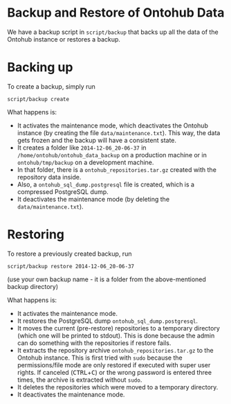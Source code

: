 # Backup and Restore of Ontohub Data

We have a backup script in `script/backup` that backs up all the data of the Ontohub instance or restores a backup.

# Backing up
To create a backup, simply run
```shell
script/backup create
```

What happens is:
* It activates the maintenance mode, which deactivates the Ontohub instance (by creating the file `data/maintenance.txt`). This way, the data gets frozen and the backup will have a consistent state.
* It creates a folder like `2014-12-06_20-06-37` in `/home/ontohub/ontohub_data_backup` on a production machine or in `ontohub/tmp/backup` on a development machine.
* In that folder, there is a `ontohub_repositories.tar.gz` created with the repository data inside.
* Also, a `ontohub_sql_dump.postgresql` file is created, which is a compressed PostgreSQL dump.
* It deactivates the maintenance mode (by deleting the `data/maintenance.txt`).

# Restoring
To restore a previously created backup, run
```shell
script/backup restore 2014-12-06_20-06-37
```
(use your own backup name - it is a folder from the above-mentioned backup directory)

What happens is:
* It activates the maintenance mode.
* It restores the PostgreSQL dump `ontohub_sql_dump.postgresql`.
* It moves the current (pre-restore) repositories to a temporary directory (which one will be printed to stdout). This is done because the admin can do something with the repositories if restore fails.
* It extracts the repository archive `ontohub_repositories.tar.gz` to the Ontohub instance. This is first tried with `sudo` because the permissions/file mode are only restored if executed with super user rights. If canceled (<kbd>CTRL</kbd>+<kbd>C</kbd>) or the wrong password is entered three times, the archive is extracted without `sudo`.
* It deletes the repositories which were moved to a temporary directory.
* It deactivates the maintenance mode.
